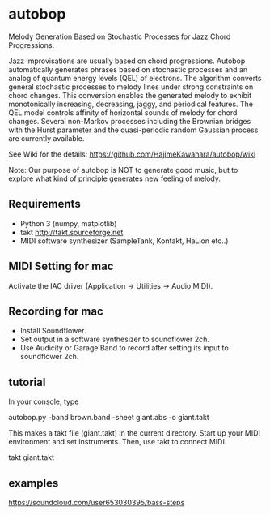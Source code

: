 # autobop 

Melody Generation Based on Stochastic Processes for Jazz Chord Progressions.

Jazz improvisations are usually based on chord progressions. Autobop automatically generates phrases based on stochastic processes and an analog of quantum energy levels (QEL) of electrons. The algorithm converts general stochastic processes to melody lines under strong constraints on chord changes. This conversion enables the generated melody to exhibit monotonically increasing, decreasing, jaggy, and periodical features. The QEL model controls affinity of horizontal sounds of melody for chord changes. Several non-Markov processes including the Brownian bridges with the Hurst parameter and the quasi-periodic random Gaussian process are currently available.

See Wiki for the details: https://github.com/HajimeKawahara/autobop/wiki

Note: Our purpose of autobop is NOT to generate good music, but to explore what kind of principle generates new feeling of melody. 

## Requirements

- Python 3 (numpy, matplotlib)
- takt http://takt.sourceforge.net
- MIDI software synthesizer (SampleTank, Kontakt, HaLion etc..)

## MIDI Setting for mac

Activate the IAC driver (Application -> Utilities -> Audio MIDI).


## Recording for mac

- Install Soundflower.
- Set output in a software synthesizer to soundflower 2ch.
- Use Audicity or Garage Band to record after setting its input to soundflower 2ch.

## tutorial

In your console, type

autobop.py -band brown.band -sheet giant.abs -o giant.takt

This makes a takt file (giant.takt) in the current directory. Start up your MIDI environment and set instruments. Then, use takt to connect MIDI.

takt giant.takt

## examples

https://soundcloud.com/user653030395/bass-steps
